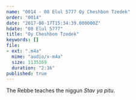 ```yaml
---
name: "0014 - 08 Elul 5777 Oy Cheshbon Tzedek"
order: "0014"
date: "2017-08-17T15:34:39.000000Z"
hdate: "08 Elul 5777"
title: "Oy Cheshbon Tzedek"
keywords: []
file:
- ext: ".m4a"
  mime: "audio/x-m4a"
  size: 1135169
  duration: "2:16"
published: true
---
```

The Rebbe teaches the niggun _Stav ya pitu._
